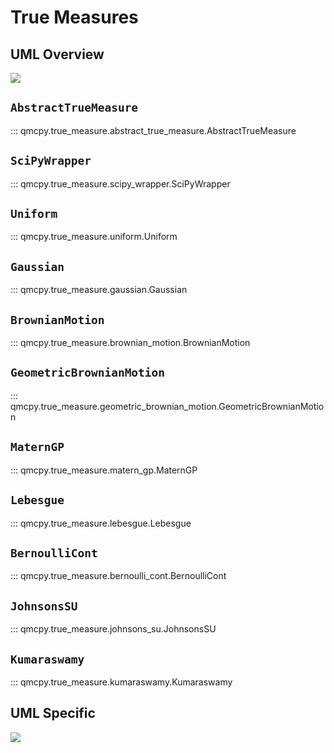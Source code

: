 # True Measures

## UML Overview

![](./umls/true_measure_overview.svg)

## `AbstractTrueMeasure`

::: qmcpy.true_measure.abstract_true_measure.AbstractTrueMeasure

## `SciPyWrapper`

::: qmcpy.true_measure.scipy_wrapper.SciPyWrapper

## `Uniform`

::: qmcpy.true_measure.uniform.Uniform

## `Gaussian`

::: qmcpy.true_measure.gaussian.Gaussian

## `BrownianMotion`

::: qmcpy.true_measure.brownian_motion.BrownianMotion

## `GeometricBrownianMotion`

::: qmcpy.true_measure.geometric_brownian_motion.GeometricBrownianMotion

## `MaternGP`

::: qmcpy.true_measure.matern_gp.MaternGP

## `Lebesgue`

::: qmcpy.true_measure.lebesgue.Lebesgue

## `BernoulliCont`

::: qmcpy.true_measure.bernoulli_cont.BernoulliCont

## `JohnsonsSU`

::: qmcpy.true_measure.johnsons_su.JohnsonsSU

## `Kumaraswamy`

::: qmcpy.true_measure.kumaraswamy.Kumaraswamy

## UML Specific

![](./umls/true_measure_specific.svg)